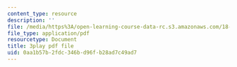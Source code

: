```yaml
---
content_type: resource
description: ''
file: /media/https%3A/open-learning-course-data-rc.s3.amazonaws.com/18-01sc-single-variable-calculus-fall-2010/0aa1b57b2fdc346bd96fb28ad7c49ad7_KhwQKE_tld0.pdf
file_type: application/pdf
resourcetype: Document
title: 3play pdf file
uid: 0aa1b57b-2fdc-346b-d96f-b28ad7c49ad7
---
```

